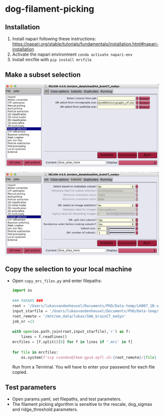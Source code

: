 # dog-filament-picking

## Installation  
1. Install napari following these instructions: https://napari.org/stable/tutorials/fundamentals/installation.html#napari-installation
2. Activate the napari environment ```conda activate napari-env```
3. Install mrcfile with ```pip install mrcfile```

## Make a subset selection 

![Alt text](assets/subset-selection-00.png "Select micrographs")

![Alt text](assets/subset-selection-01.png "Select micrographs")

## Copy the selection to your local machine

- Open ```copy_mrc_files.py``` and enter filepaths:
    ```python
    import os

    ### PARAMS ###
    root = '/Users/lukasvandenheuvel/Documents/PhD/Data-temp/LH007_1B-seeding/SAA_brainCT_maSyn/randommrcs'
    input_starfile = '/Users/lukasvandenheuvel/Documents/PhD/Data-temp/LH007_1B-seeding/SAA_brainCT_maSyn/randommrcs/micrographs_split1.star'
    root_remote = '/mnt/em_data/lukas/SAA_brainCT_maSyn'
    job_nr =13

    with open(os.path.join(root,input_starfile),'r') as f:
        lines = f.readlines()
    mrcfiles = [f.split()[0] for f in lines if '.mrc' in f]

    for file in mrcfiles:
        os.system(f'scp cvanden@lbem-gpu4.epfl.ch:{root_remote}/{file} {root}')
    ```
    Run from a Terminal. You will have to enter your password for each file copied.

## Test parameters

- Open params.yaml, set filepaths, and test parameters.
- The filament picking algorithm is sensitive to the rescale, dog_sigmas and ridge_threshold parameters.